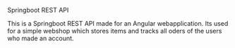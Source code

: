 Springboot REST API

This is a Springboot REST API made for an Angular webapplication.
Its used for a simple webshop which stores items and tracks all oders of the users who made an account.

